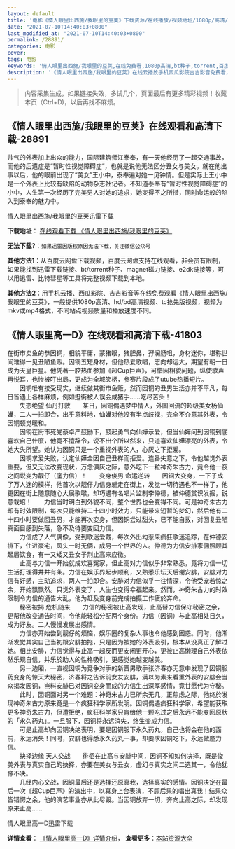 ```yaml
---
layout: default
title: '电影《情人眼里出西施/我眼里的豆荚》下载资源/在线播放/视频地址/1080p/高清/蓝光'
date: "2021-07-10T14:40:03+0800"
last_modified_at: "2021-07-10T14:40:03+0800"
permalink: /28891/
categories: 电影
cover:
tags: 电影
keywords: '情人眼里出西施/我眼里的豆荚,在线免费看,1080p高清,bt种子,torrent,百度云盘,magnet,磁力链,迅雷下载资源'
description: '《情人眼里出西施/我眼里的豆荚》在线云播放手机西瓜影院吉吉影音免费看，1080p高清bd/hd未删减完整版和tc抢先枪版，mkv/mp4格式，附带bt/torrent种子、magnet/磁力链、百度云盘、网盘资源迅雷下载链接'
---
```


>内容采集生成，如果链接失效，多试几个，页面最后有更多精彩视频！收藏本页（Ctrl+D)，以后再找不麻烦。


## 《情人眼里出西施/我眼里的豆荚》在线观看和高清下载-28891

帅气的外表加上出众的能力，国际建筑师江泰奉，有一天他经历了一起交通事故，而他的后遗症是&ldquo;暂时性视觉障碍症”，也就是说他无法区分丑女与美女。就在他出事以后，他的眼前出现了“美女”王小中，泰奉遍对她一见钟情。但是实际上王小中是一个外表上比较有缺陷的动物杂志社记者。不知道泰奉有&ldquo;暂时性视觉障碍症”的小中，人生第一次经历了完美男人对她的追求，她变得不之所措，同时命运般的陷入到泰奉的魅力中。


情人眼里出西施/我眼里的豆荚迅雷下载

**下载地址**： [在线观看下载 《情人眼里出西施/我眼里的豆荚》](https://www.993dy.com//vod-detail-id-19697.html) 


**无法下载?**：`如果迅雷因版权原因无法下载，关注微信公众号 `

**其他方法1**：从百度云网盘下载视频，百度云网盘支持在线观看，非会员有限制，如果能找到迅雷下载链接、bt/torrent种子、magnet磁力链接、e2dk链接等，可以用迅雷、比特彗星等工具将完整视频下载到本地。

**其他方法2**：用手机云播、西瓜影院、吉吉影音等在线免费观看《情人眼里出西施/我眼里的豆荚》，一般提供1080p高清、hd/bd高清视频、tc抢先版视频，视频为mkv或mp4格式，不同站点视频质量和播放速度不同。


## 《情人眼里高一D》在线观看和高清下载-41803

在街市卖鱼的恭因铜，相貌平庸，蒙猪眼，猪胆鼻，孖润肠咀，身材迷你，堪称世间难得一见丑陋鱼贩。因铜五短身材，但他热爱歌唱，志向却远大，期望有朝一日成为天皇巨星。他凭著一腔热血参加《超Cup巨声》，可惜因相貌问题，纵使歌声再悦耳，也惨被叮出局，更成为全城笑柄，参赛片段成了utube热播短片。<br />　　因铜唯有接受现实，继续做其街市鱼贩。然而因铜的丑男生活亦并不平凡，每日皆遇上各样麻烦，例如逛街被人误会咸猪手&hellip;…吃尽苦头！<br />　　失恋绝望 仙丹打救　　某日，因铜偶遇梦中情人，外国回流的超级美女杨仙嬅，二人一拍即合，出乎意料地，仙嬅对他没有半点歧视，完全不介意其外表，令因铜顿觉暖和。<br />　　因铜在街市死党蔡卓严鼓励下，鼓起勇气向仙嬅示爱，但当仙嬅问到因铜到底喜欢自己什麼，他竟不擅辞令，说不出个所以然来，只道喜欢仙嬅漂亮的外表，令她大失所望。她认为因铜只是一个重视外表的人，心灰之下拒爱。<br />　　因铜求爱失败，认定仙嬅全因自己丑样而拒爱。连番失意之下，令他越觉外表重要，但又无法改变现状，万念俱灰之际，意外吃下一粒神奇朱古力，竟令他一夜之间蜕变为靓仔（廑力信）！　　变身俊男 命运逆转　　因铜大变身，一下子成了万人迷的模样，他首次以靓仔力信身躯走在街上，发觉一切待遇也不一样了，他更因在街上随意随心大展歌喉，却巧遇有名唱片监制李仲德，被仲德赏识发掘，锐意栽培！　　力信当时明白到外貌不同，整个世界也会变得不同。可是神奇朱古力却有时效限制，每次只能维持二十四小时效力，只能带来短暂的梦幻，然后他有二十四小时要做回丑男，才能再次变身，但因铜尝过甜头，已不能自拔，对回复丑陋真面目感到失落，急不及待要变回力信。<br />　　力信成了人气偶像，受到歌迷爱戴，每次外出均惹来疯狂歌迷追踪，在仲德安排下，住进豪宅，风头一时无俩，成另一个世界的人。仲德为力信安排家佣照顾其起居饮食，有一又矮又丑女子荆止高来应徵。<br />　　止高与力信一开始就成欢喜冤家，但止高对力信似乎非常熟悉，竟将力信一切生活打理得井井有条。力信在娱乐界起步顺利，又熟悉乐坛天后谢安腓，安腓对力信有好感，主动追求，两人一拍即合。安腓对力信似乎一往情深，令他受宠若惊之余，开始飘飘然。只觉外表变了，人生也变得幸福起来。然而，神奇朱古力的时效限制令力信的通告大乱，他为赶及变身前完成拍摄工作疲於奔命。<br />　　秘密被揭 危机随来　　力信的秘密被止高发现，止高替力信保守秘密之余，更帮他改变通告时间，令他能轻松分配两个身份。力信（因铜）与止高相处日久，成为好友。二人慢慢发展出感情。<br />　　力信亦开始尝到靓仔的烦恼，娱乐圈的复杂人事也令他感到困惑。同时，他渐渐发觉其实自己当初跟安腓拍拖，只是因为被她的外表吸引，根本从没真正了解过她。相比安腓，力信觉得与止高一起反而更安闲更开心，更被止高懒理自己外表依然乐观自信，并乐於助人的性格吸引，更感觉她越变越美。<br />　　另一边厢，一直视因铜为竞争对手的新晋男歌手张济春亦无意中发现了因铜服药变身的惊天大秘密，济春将之告诉前女友安腓，满以为素来看重外表的安腓会当众揭发因铜，岂料安腓已对因铜变身而成的力信生出深厚感情，竟甘愿代为守秘。<br />　　此时，因铜面对另一个难题：神奇朱古力已所余无几，正焦虑之际，他终於发现神奇朱古力原来竟是一个疯狂科学家所发明。因铜偶遇疯狂科学家，希望能获取更多神奇朱古力，但遭拒绝，疯狂科学家只肯给他一颗吃过之后永远不能变回原状的「永久药丸」。一旦服下，因铜将永远消失，终生变成力信。<br />　　可是止高却向因铜决绝表明，要是因铜服下永久药丸，自己也将会在他的面前，永远消失！同时，安腓也得悉永久药丸一事，却要求因铜吃下，永远做廑力信。<br />　　抉择边缘 天人交战　　徘徊在止高与安腓中间，因铜不知如何决择，既是俊美外表与真实自己的抉择，亦要在美女与丑女，虚幻与真实之间二选其一，令他犹豫不决。<br />　　几经内心交战，因铜最后还是选择还原真我，选择真实的感情。因铜决定在最后一次《超Cup巨声》的演出中，以真身上台表演，不顾后果的唱出真我！结果众皆错愕之余，他的演艺事业亦从此尽毁。当因铜放弃一切，奔向止高之际，却发现原来止高……


情人眼里高一D迅雷下载

**详情查看**： [《情人眼里高一D》详情介绍](/movie/41803/)， **查看更多**：[本站资源大全](/movie/t/all/)

